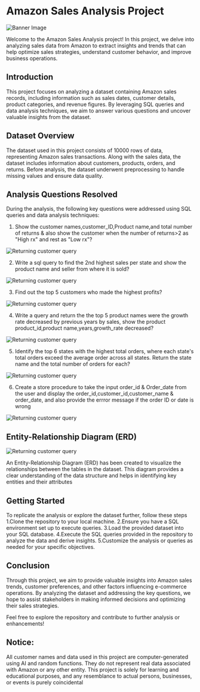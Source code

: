 # Amazon Sales Analysis Project
![Banner Image](https://github.com/Deepakbalachandran/Amazon-Sales-Analysis/blob/main/amazon_india_wide_image-3.jpg)
 
Welcome to the Amazon Sales Analysis project! In this project, we delve into analyzing sales
data from Amazon to extract insights and trends that can help optimize sales strategies,
understand customer behavior, and improve business operations.
## Introduction
This project focuses on analyzing a dataset containing Amazon sales records, including
information such as sales dates, customer details, product categories, and revenue figures. By
leveraging SQL queries and data analysis techniques, we aim to answer various questions and
uncover valuable insights from the dataset.
## Dataset Overview
The dataset used in this project consists of 10000 rows of data, representing Amazon
sales transactions. Along with the sales data, the dataset includes information about customers,
products, orders, and returns. Before analysis, the dataset underwent preprocessing to handle
missing values and ensure data quality.
## Analysis Questions Resolved
During the analysis, the following key questions were addressed using SQL queries and data
analysis techniques:

1. Show the customer names,customer_ID,Product name,and total number of returns & also show the customer when the number of returns>2 as "High rx" and rest as "Low rx"?
   
![Returning customer query](https://github.com/Deepakbalachandran/Amazon-Sales-Analysis/blob/main/Q1.jpg)

2. Write a sql query to find the 2nd highest sales per state and show the product name and seller from where it is sold?

![Returning customer query](https://github.com/Deepakbalachandran/Amazon-Sales-Analysis/blob/main/Q5.jpg)

3. Find out the top 5 customers who made the highest profits?

![Returning customer query](https://github.com/Deepakbalachandran/Amazon-Sales-Analysis/blob/main/Q3.jpg)

4. Write a query and return the the top 5 product names were the growth rate decreased by previous years by sales, show the product product_id,product name,years,growth_rate decreased?

![Returning customer query](https://github.com/Deepakbalachandran/Amazon-Sales-Analysis/blob/main/Q4.jpg)

5. Identify the top 6 states with the highest total orders, where each state's total orders exceed the average order across all states. Return the state name and the total number of orders for each?

![Returning customer query](https://github.com/Deepakbalachandran/Amazon-Sales-Analysis/blob/main/Q6.jpg)

6. Create a store procedure to take the input order_id & Order_date from the user and display the order_id,customer_id,customer_name & order_date, and also provide the errror message if the order ID or date is wrong

![Returning customer query](https://github.com/Deepakbalachandran/Amazon-Sales-Analysis/blob/main/Q7.jpg)


## Entity-Relationship Diagram (ERD)

![Returning customer query](https://github.com/Deepakbalachandran/Amazon-Sales-Analysis/blob/main/ERD.jpg)

An Entity-Relationship Diagram (ERD) has been created to visualize the relationships between the tables in the dataset. This diagram provides a clear understanding of the data structure and helps in identifying key entities and their attributes

## Getting Started
To replicate the analysis or explore the dataset further, follow these steps
1.Clone the repository to your local machine.
2.Ensure you have a SQL environment set up to execute queries.
3.Load the provided dataset into your SQL database.
4.Execute the SQL queries provided in the repository to analyze the data and derive insights.
5.Customize the analysis or queries as needed for your specific objectives.

## Conclusion
Through this project, we aim to provide valuable insights into Amazon sales trends, customer preferences, and other factors influencing e-commerce operations. By analyzing the dataset and addressing the key questions, we hope to assist stakeholders in making informed decisions and optimizing their sales strategies.

Feel free to explore the repository and contribute to further analysis or enhancements!

## Notice:
All customer names and data used in this project are computer-generated using AI and random functions. They do not represent real data associated with Amazon or any other entity. This project is solely for learning and educational purposes, and any resemblance to actual persons, businesses, or events is purely coincidental
